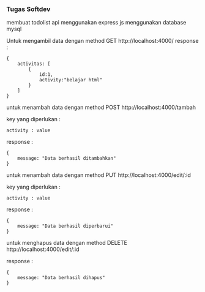 ### Tugas Softdev
membuat todolist api menggunakan express js
menggunakan database mysql


Untuk mengambil data dengan method GET
http://localhost:4000/
response :
```
{
    activitas: [
        {
            id:1,
            activity:"belajar html"
        }
    ]
}
```

untuk menambah data dengan method POST
http://localhost:4000/tambah

key yang diperlukan :
```
activity : value
```
response :
```
{
    message: "Data berhasil ditambahkan"
}
```

untuk menambah data dengan method PUT
http://localhost:4000/edit/:id

key yang diperlukan :
```
activity : value
```
response :
```
{
    message: "Data berhasil diperbarui"
}
```

untuk menghapus data dengan method DELETE
http://localhost:4000/edit/:id

response :
```
{
    message: "Data berhasil dihapus"
}
```
